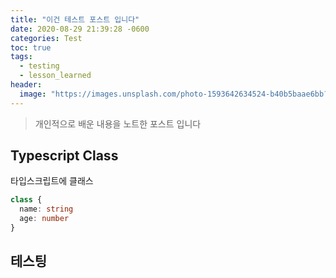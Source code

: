 ```yaml
---
title: "이건 테스트 포스트 입니다"
date: 2020-08-29 21:39:28 -0600
categories: Test
toc: true
tags:
  - testing
  - lesson_learned
header:
  image: "https://images.unsplash.com/photo-1593642634524-b40b5baae6bb?ixlib=rb-1.2.1&ixid=eyJhcHBfaWQiOjEyMDd9&auto=format&fit=crop&w=1489&q=80"
---
```



> 개인적으로 배운 내용을 노트한 포스트 입니다

## Typescript Class

타입스크립트에 클래스

```ts
class {
  name: string
  age: number
}
```

## 테스팅

